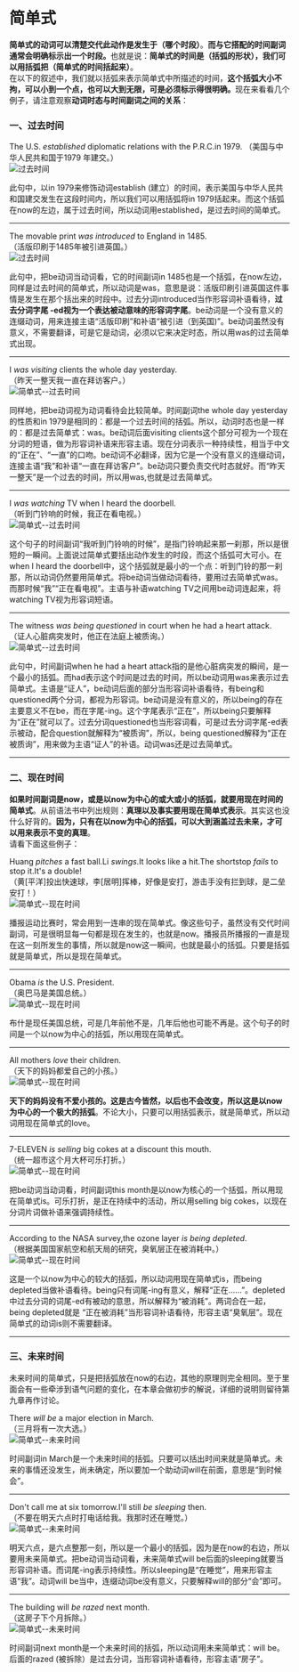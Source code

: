 # 简单式

**简单式的动词可以清楚交代此动作是发生于（哪个时段）**。<b>而与它搭配的时间副词通常会明确标示出一个时段。</b>也就是说：<b>**简单式的时间是（括弧的形状）**，我们可以**用括弧把（简单式的时间括起来）**</b>。  
在以下的叙述中，我们就以括弧来表示简单式中所描述的时间，<b>这个括弧大小不拘，可以小到一个点，也可以大到无限，可是必须标示得很明确。</b>现在来看看几个例子，请注意观察<b>动词时态与时间副词之间的关系</b>：


### 一、过去时间 



>  
The U.S. <em>established</em> diplomatic relations with the P.R.C.in 1979.  （美国与中华人民共和国于1979 年建交。）  
![过去时间](http://ww2.sinaimg.cn/large/92c4e634gw1f17c6yz04kj209z04ha9z.jpg)

此句中，以in 1979来修饰动词establish (建立）的时间，表示美国与中华人民共和国建交发生在这段时间内，所以我们可以用括弧将in 1979括起来。而这个括弧在now的左边，属于过去时间，所以动词用established，是过去时间的简单式。

----
>  
The movable print <em>was introduced</em> to England in 1485.  
（活版印刷于1485年被引进英国。）  
![过去时间](http://ww4.sinaimg.cn/large/92c4e634gw1f17cft9lrdj20am054dfq.jpg)

此句中，把be动词当动词看，它的时间副词in 1485也是一个括弧，在now左边，同样是过去时间的简单式，所以动词是was，意思是说：活版印刷引进英国这件事情是发生在那个括出来的时段中。过去分词introduced当作形容词补语看待，**过去分词字尾 -ed视为一个表达被动意味的形容词字尾**。be动词是一个没有意义的连缀动词，用来连接主语“活版印刷”和补语“被引进（到英国)”。be动词虽然没有意义，不需要翻译，可是它是动词，必须以它来决定时态，所以用was的过去简单式出现。

----
>  
I <em>was visiting</em> clients the whole day yesterday.  
（昨天一整天我一直在拜访客户。）  
![简单式--过去时间](http://ww2.sinaimg.cn/large/92c4e634gw1f17cs8h0qwj20bz04paa0.jpg)

同样地，把be动词视为动词看待会比较简单。时间副词the whole day yesterday的性质和in 1979是相同的：都是一个过去时间的括弧。所以，动词时态也是一样的：都是过去简单式：was。be动词后面visiting clients这个部分可视为一个现在分词的短语，做为形容词补语来形容主语。现在分词表示一种持续性，相当于中文的“正在”、“一直”的口吻。be动词不必翻译，因为它是一个没有意义的连缀动词，连接主语“我”和补语“一直在拜访客户”。be动词只要负责交代时态就好。而“昨天一整天”是一个过去的时间，所以用was,也就是过去简单式。

----
>  
I <em>was watching</em> TV when I heard the doorbell.  
（听到门钤响的时候，我正在看电视。）  
![简单式--过去时间](http://ww2.sinaimg.cn/large/92c4e634gw1f17ctyhw9rj20bf03zmx4.jpg)

这个句子的时间副词“我听到门铃响的时候”，是指门铃响起来那一刹那，所以是很短的一瞬间。上面说过简单式要括出动作发生的时段，而这个括弧可大可小。在when I heard the doorbell中，这个括弧就是最小的一个点：听到门铃的那一刹那，所以动词仍然要用简单式。将be动词当做动词看待，要用过去简单式was。而那时候“我”“正在看电视”。主语与补语watching TV之间用be动词连起来，将watching TV视为形容词短语。

----

>  
The witness <em>was being questioned</em> in court when he had a heart attack.  
（证人心脏病突发时，他正在法庭上被质询。）  
![简单式--过去时间](http://ww2.sinaimg.cn/large/92c4e634gw1f17cygf9jmj20bf04hglk.jpg)

此句中，时间副词when he had a heart attack指的是他心脏病突发的瞬间，是一个最小的括弧。而had表示这个时间是过去的时间，所以be动词用was来表示过去简单式。主语是“证人”，be动词后面的部分当形容词补语看待，有being和questioned两个分词，都视为形容词。be动词是没有意义的，所以being的存在主要意义不在be，而在字尾-ing。这个字尾表示“正在”，所以being只要解释为“正在”就可以了。过去分词questioned也当形容词看，可是过去分词字尾-ed表示被动，配合question就解释为“被质询”，所以，being questioned解释为“正在被质询”，用来做为主语“证人”的补语。动词was还是过去简单式。



---


### 二、现在时间


**如果时间副词是now，或是以now为中心的或大或小的括弧，就要用现在时间的简单式**。从前语法书中列出规则：**真理以及事实要用现在简单式表示**。其实这也没什么好背的。**因为，只有在以now为中心的括弧，可以大到涵盖过去未来，才可以用来表示不变的真理**。  
请看下面这些例子：


>  
Huang <em>pitches</em> a fast ball.Li <em>swings</em>.It looks like a hit.The
shortstop <em>fails</em> to stop it.It's a double!  
（黄[平洋]投出快速球，李[居明]挥棒，好像是安打，游击手没有拦到球，是二垒安打！）  
![简单式--现在时间](http://ww1.sinaimg.cn/large/92c4e634gw1f17dajenqzj20ag04m745.jpg)

播报运动比赛时，常会用到一连串的现在简单式。像这些句子，虽然没有交代时间副词，可是很明显每一句都是现在发生的，也就是now。播报员所播报的一直是现在这一刻所发生的事情，所以就是now这一瞬间，也就是最小的括弧。只要是括弧就是简单式，所以是现在简单式。

----

>  
Obama <em>is</em> the U.S. President.  
（奥巴马是美国总统。）  
![简单式--现在时间](http://ww1.sinaimg.cn/large/92c4e634gw1f17ddat9jsj20a203x744.jpg)  

布什是现任美国总统，可是几年前他不是，几年后他也可能不再是。这个句子的时间是一个以now为中心的括弧，所以用现在简单式。

----

>  
All mothers <em>love</em> their children.  
（天下的妈妈都爱自己的小孩。）  
![简单式--现在时间](http://ww1.sinaimg.cn/large/92c4e634gw1f17dm7q94uj20ar03xjr9.jpg) 

**天下的妈妈没有不爱小孩的。这是古今皆然，以后也不会改变，所以这是以now为中心的一个极大的括弧**。不论大小，只要可以用括弧表示，就是简单式，所以动词用现在简单式的love。

----
>  
7-ELEVEN <em>is selling</em> big cokes at a discount this mouth.  
（统一超市这个月大杯可乐打折。）  
![简单式--现在时间](http://ww1.sinaimg.cn/large/92c4e634gw1f17ds2x1sgj209o047jra.jpg)   

把be动词当动词看，时间副词this month是以now为核心的一个括弧，所以用现在简单式is。可乐打折，是正在持续中的活动，所以用selling big cokes，以现在分词片词做补语来强调持续性。

----

>  
According to the NASA survey,the ozone layer <em>is being depleted</em>.  
（根据美国国家航空和航天局的研究，臭氧层正在被消耗中。）  
![简单式--现在时间](http://ww1.sinaimg.cn/large/92c4e634gw1f17dy7dgpkj20ae03t0sl.jpg)


这是一个以now为中心的较大的括弧，所以动词用现在简单式is，而being depleted当做补语看待。being只有词尾-ing有意义，解释“正在……”。depleted中过去分词的词尾-ed有被动的意思，所以解释为“被消耗”。两词合在一起，being depleted就是 “正在被消耗”当形容词补语看待，形容主语“臭氧层”。现在简单式的动词is则不需要翻译。

---



### 三、未来时间


未来时间的简单式，只是把括弧放在now的右边，其他的原理则完全相同。至于里面会有一些牵涉到语气问题的变化，在本章会做初步的解说，详细的说明则留待第九章再作讨论。


>  
There <em>will be</em> a major election in March.  
（三月将有一次大选。）  
![简单式--未来时间](http://ww2.sinaimg.cn/large/92c4e634gw1f17e32vwc1j20d304mq2v.jpg)

时间副词in March是一个未来时间的括弧。只要可以括出时间来就是简单式。未来的事情还没发生，尚未确定，所以要加一个助动词will在前面，意思是“到时候会”。

----

>  
Don't call me at six tomorrow.I'll still <em>be sleeping</em> then.  
（不要在明天六点时打电话给我。我那时还在睡觉。）  
![简单式--未来时间](http://ww4.sinaimg.cn/large/92c4e634gw1f17e8g3r9pj20cs04vglj.jpg)

明天六点，是六点整那一刻，所以是一个最小的括弧，因为是在now的右边，所以要用未来简单式。把be动词当动词看，未来简单式will be后面的sleeping就要当形容词补语。而词尾-ing表示持续性。所以sleeping是“在睡觉”，用来形容主语“我”。动词will be当中，连缀动词be没有意义，只要解释will的部分“会”即可。

----

>  
The building will <em>be razed</em> next month.  
（这房子下个月拆除。）  
![简单式--未来时间](http://ww4.sinaimg.cn/large/92c4e634gw1f17eaob2kxj20cr04l0so.jpg)  

时间副词next month是一个未来时间的括弧，所以动词用未来简单式：will be。后面的razed (被拆除）是过去分词，当形容词补语看待，形容主语“房子”。